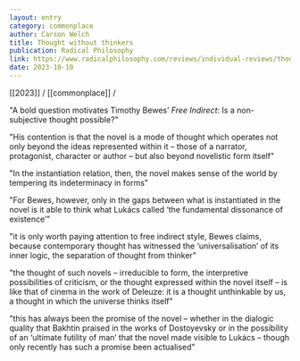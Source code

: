 ```yaml
---
layout: entry
category: commonplace
author: Carson Welch
title: Thought without thinkers
publication: Radical Philosophy
link: https://www.radicalphilosophy.com/reviews/individual-reviews/thought-without-thinkers
date: 2023-10-10
---
```


[[2023]] / [[commonplace]] / 

"A bold question motivates Timothy Bewes’ *Free Indirect*: Is a non-subjective thought possible?"

"His contention is that the novel is a mode of thought which operates not only beyond the ideas represented within it – those of a narrator, protagonist, character or author – but also beyond novelistic form itself"

"In the instantiation relation, then, the novel makes sense of the world by tempering its indeterminacy in forms"

"For Bewes, however, only in the gaps between what is instantiated in the novel is it able to think what Lukács called ‘the fundamental dissonance of existence’"

"it is only worth paying attention to free indirect style, Bewes claims, because contemporary thought has witnessed the ‘universalisation’ of its inner logic, the separation of thought from thinker"

"the thought of such novels – irreducible to form, the interpretive possibilities of criticism, or the thought expressed within the novel itself – is like that of cinema in the work of Deleuze: it is a thought unthinkable by us, a thought in which the universe thinks itself"

"this has always been the promise of the novel – whether in the dialogic quality that Bakhtin praised in the works of Dostoyevsky or in the possibility of an ‘ultimate futility of man’ that the novel made visible to Lukács – though only recently has such a promise been actualised"
